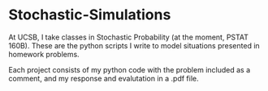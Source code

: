 # Stochastic-Simulations

At UCSB, I take classes in Stochastic Probability (at the moment, PSTAT 160B). 
These are the python scripts I write to model situations presented in homework problems. 

Each project consists of my python code with the problem included as a comment, and my response and evalutation in a .pdf file.
